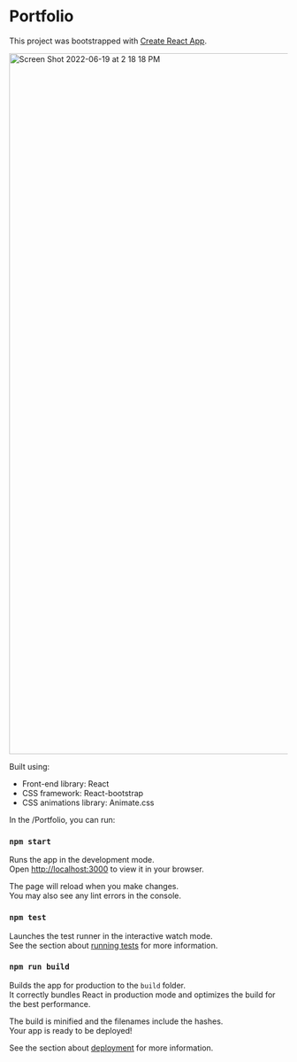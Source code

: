 #  Portfolio

This project was bootstrapped with [Create React App](https://github.com/facebook/create-react-app).


<img width="1266" alt="Screen Shot 2022-06-19 at 2 18 18 PM" src="https://user-images.githubusercontent.com/84308540/201940027-476028da-f84f-4ac6-a9e9-310fdf89895b.png">

Built using:

- Front-end library: React
- CSS framework: React-bootstrap
- CSS animations library: Animate.css

In the /Portfolio, you can run:

### `npm start`

Runs the app in the development mode.\
Open [http://localhost:3000](http://localhost:3000) to view it in your browser.

The page will reload when you make changes.\
You may also see any lint errors in the console.

### `npm test`

Launches the test runner in the interactive watch mode.\
See the section about [running tests](https://facebook.github.io/create-react-app/docs/running-tests) for more information.

### `npm run build`

Builds the app for production to the `build` folder.\
It correctly bundles React in production mode and optimizes the build for the best performance.

The build is minified and the filenames include the hashes.\
Your app is ready to be deployed!

See the section about [deployment](https://facebook.github.io/create-react-app/docs/deployment) for more information.
